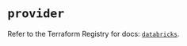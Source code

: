 # `provider`

Refer to the Terraform Registry for docs: [`databricks`](https://registry.terraform.io/providers/databricks/databricks/1.76.0/docs).
